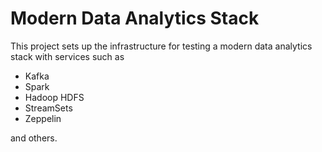 # Modern Data Analytics Stack

This project sets up the infrastructure for testing a modern data analytics stack with services such as

* Kafka
* Spark
* Hadoop HDFS
* StreamSets
* Zeppelin

and others.
